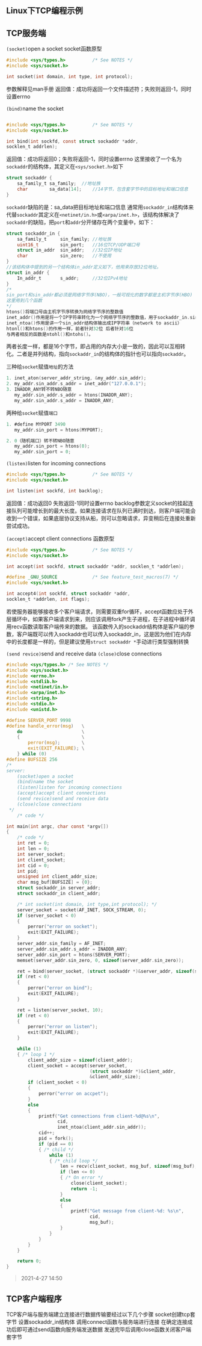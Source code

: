 Linux下TCP编程示例
----


TCP服务端
----
`(socket)`open a socket
socket函数原型
```c
#include <sys/types.h>          /* See NOTES */
#include <sys/socket.h>

int socket(int domain, int type, int protocol);
```
参数解释见man手册
返回值：成功将返回一个文件描述符；失败则返回-1，同时设置errno

`(bind)`name the socket
```c

#include <sys/types.h>          /* See NOTES */
#include <sys/socket.h>

int bind(int sockfd, const struct sockaddr *addr,
socklen_t addrlen);
```
返回值：成功将返回0；失败将返回-1，同时设置errno
这里接收了一个名为`sockaddr`的结构体，其定义在`<sys/socket.h>`如下

```c
struct sockaddr {
    sa_family_t sa_family;	//地址族
    char 		sa_data[14];	//14字节，包含套字节中的目标地址和端口信息
}
```
`sockaddr`缺陷的是：sa_data把目标地址和端口信息
通常用`sockaddr_in`结构体来代替`sockaddr`其定义在`<netinet/in.h>`或`<arpa/inet.h>`，该结构体解决了`sockaddr`的缺陷，把`port`和`addr`分开储存在两个变量中，如下：
```c
struct sockaddr_in {
    sa_family_t 	sin_family;	//地址族
    uint16_t		sin_port;	//16位TCP/UDP端口号
    struct in_addr	sin_addr;	//32位IP地址
    char			sin_zero;	//不使用
}
//该结构体中提到的另一个结构体in_addr定义如下，他用来存放32位地址。
struct in_addr {
    In_addr_t		s_addr;		//32位IPv4地址
}
/*
sin_port和sin_addr都必须是网络字节序(NBO)，一般可视化的数字都是主机字节序(HBO)
这里用到几个函数
*/
htons()将端口号由主机字节序转换为网络字节序的整数值
inet_addr()作用是将一个IP字符串转化为一个网络字节序的整数值，用于sockaddr_in.sin_addr.s_addr。
inet_ntoa()作用是讲一个sin_addr结构体输出成IP字符串（network to ascii）
htonl()和htons()的作用一样，前者针对32位 后者针对16位
与两者相反的函数是ntohl()和ntohs()。

```
两者长度一样，都是16个字节，即占用的内存大小是一致的，因此可以互相转化。二者是并列结构，指向`sockaddr_in`的结构体的指针也可以指向`sockaddr`。

三种给`socket`赋值`地址`的方法

```c
1. inet_aton(server_addr_string, &my_addr.sin_addr);
2. my_addr.sin_addr.s_addr = inet_addr("127.0.0.1");
3. INADDR_ANY转不转NBO随意
   my_addr.sin_addr.s_addr = htons(INADDR_ANY);
   my_addr.sin_addr.s_addr = INADDR_ANY;
```

两种给`socket`赋值`端口`
```c
1. #define MYPORT 3490
   my_addr.sin_port = htons(MYPORT);

2. 0（随机端口）转不转NBO随意
   my_addr.sin_port = htons(0);
   my_addr.sin_port = 0;
```

`(listen)`listen for incoming connections
```c
#include <sys/types.h>          /* See NOTES */
#include <sys/socket.h>

int listen(int sockfd, int backlog);
```
返回值：成功返回0 失败返回-1同时设置errno
backlog参数定义socket的挂起连接队列可能增长到的最大长度。如果连接请求在队列已满时到达，则客户端可能会收到一个错误，如果底层协议支持从船，则可以忽略请求，异变稍后在连接处重新尝试成功。

`(accept)`accept client connections
函数原型
```c
#include <sys/types.h>          /* See NOTES */
#include <sys/socket.h>

int accept(int sockfd, struct sockaddr *addr, socklen_t *addrlen);

#define _GNU_SOURCE             /* See feature_test_macros(7) */
#include <sys/socket.h>

int accept4(int sockfd, struct sockaddr *addr,
socklen_t *addrlen, int flags);
```
若使服务器能够接收多个客户端请求，则需要双重for循环，accept函数应处于外层循环中，如果客户端请求到来，则应该调用fork产生子进程，在子进程中循环调用recv函数读取客户端传来的数据。
该函数传入的sockaddr结构体是客户端的参数，客户端既可以传入sockaddr也可以传入sockaddr_in，这是因为他们在内存中的长度都是一样的，但是建议使用`struct sockaddr *`手动进行类型强制转换

`(send revice)`send and receive data
`(close)`close connections



```c
#include <sys/types.h> /* See NOTES */
#include <sys/socket.h>
#include <errno.h>
#include <stdlib.h>
#include <netinet/in.h>
#include <arpa/inet.h>
#include <string.h>
#include <stdio.h>
#include <unistd.h>

#define SERVER_PORT 9998
#define handle_error(msg)   \
    do                      \
    {                       \
        perror(msg);        \
        exit(EXIT_FAILURE); \
    } while (0)
#define BUFSIZE 256
/* 
server:
    (socket)open a socket
    (bind)name the socket
    (listen)listen for incoming connections
    (accept)accept client connections
    (send revice)send and receive data
    (close)close connections
 */
    /* code */

int main(int argc, char const *argv[])
{
    /* code */
    int ret = 0;
    int len = 0;
    int server_socket;
    int client_socket;
    int cid = 0;
    int pid;
    unsigned int client_addr_size;
    char msg_buf[BUFSIZE] = {0};
    struct sockaddr_in server_addr;
    struct sockaddr_in client_addr;

    /* int socket(int domain, int type,int protocol); */
    server_socket = socket(AF_INET, SOCK_STREAM, 0);
    if (server_socket < 0)
    {
        perror("error on socket");
        exit(EXIT_FAILURE);
    }
    server_addr.sin_family = AF_INET;
    server_addr.sin_addr.s_addr = INADDR_ANY;
    server_addr.sin_port = htons(SERVER_PORT);
    memset(server_addr.sin_zero, 0, sizeof(server_addr.sin_zero));

    ret = bind(server_socket, (struct sockaddr *)&server_addr, sizeof(server_addr));
    if (ret < 0)
    {
        perror("error on bind");
        exit(EXIT_FAILURE);
    }

    ret = listen(server_socket, 10);
    if (ret < 0)
    {
        perror("error on listen");
        exit(EXIT_FAILURE);
    }

    while (1)
    { /* loop 1 */
        client_addr_size = sizeof(client_addr);
        client_socket = accept(server_socket,
                               (struct sockaddr *)&client_addr,
                               &client_addr_size);
        if (client_socket < 0)
        {
            perror("error on accpet");
        }
        else
        {
            printf("Get connections from client-%d@%s\n",
                   cid,
                   inet_ntoa(client_addr.sin_addr));
            cid++;
            pid = fork();
            if (pid == 0)
            { /* child */
                while (1)
                { /* child loop */
                    len = recv(client_socket, msg_buf, sizeof(msg_buf), 0);
                    if (len <= 0)
                    { /* On error */
                        close(client_socket);
                        return -1;
                    }
                    else
                    {
                        printf("Get message from client-%d: %s\n",
                               cid,
                               msg_buf);
                    }
                }
            }
        }
    }

    return 0;
}
```
> 2021-4-27 14:50

TCP客户端程序
----
TCP客户端与服务端建立连接进行数据传输要经过以下几个步骤
socket创建tcp套字节
设置sockaddr_in结构体
调用connect函数与服务端进行连接
在确定连接成功后即可通过send函数向服务端发送数据
发送完毕后调用close函数关闭客户端套字节